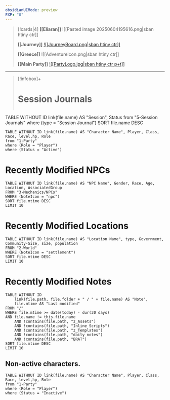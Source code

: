 ```yaml
---
obsidianUIMode: preview
EXP: "0"
---
```



> [!cards|4]
> **[[Eliaran]]**
> ![[Pasted image 20250604195616.png|sban htiny ctr]]
> 
> **[[Journey]]**
> [![[JourneyBoard.png\|sban htiny ctr]]](Journey%20Board)
>
> **[[Greece]]**
> ![[AdventureIcon.png\|sban htiny ctr]]
> 
> **[[Main Party]]**
> [![[PartyLogo.jpg\|sban htiny ctr p+t]]](Main%20Party)

---
> [!infobox]+
> # Session Journals
> ```dataview
TABLE WITHOUT ID link(file.name) AS "Session", Status
from "5-Session Journals"
where (type = "Session Journal")
SORT file.name DESC


```dataview  
TABLE WITHOUT ID link(file.name) AS "Character Name", Player, Class, Race, level,hp, Role  
from "1-Party"  
where (Role = "Player")  
where (Status = "Active")  
```

# Recently Modified NPCs

```dataview  
TABLE WITHOUT ID link(file.name) AS "NPC Name", Gender, Race, Age, Location, AssociatedGroup  
FROM "3-Mechanics/NPCs"
WHERE (NoteIcon = "npc") 
SORT file.mtime DESC
LIMIT 10
```

# Recently Modified Locations

```dataview  
TABLE WITHOUT ID link(file.name) AS "Location Name", type, Government, Community-Size, size, population  
FROM "2-World"
WHERE (NoteIcon = "settlement")  
SORT file.mtime DESC
LIMIT 10
```


# Recently Modified Notes
```dataview
TABLE WITHOUT ID
    link(file.path, file.folder + " / " + file.name) AS "Note",
    file.mtime AS "Last modified"
FROM "/"
WHERE file.mtime >= date(today) - dur(30 days)
AND file.name != this.file.name
    AND !contains(file.path, "z_Assets")
    AND !contains(file.path, "Inline Scripts")
    AND !contains(file.path, "z_Templates")
    AND !contains(file.path, "daily notes")
    AND !contains(file.path, "BRAT")
SORT file.mtime DESC
LIMIT 10
```


## Non-active characters.
```dataview  
TABLE WITHOUT ID link(file.name) AS "Character Name", Player, Class, Race, level,hp, Role  
from "1-Party"  
where (Role = "Player")  
where (Status = "Inactive")  
```